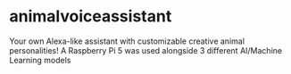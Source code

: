 # animalvoiceassistant
Your own Alexa-like assistant with customizable creative animal personalities!  A Raspberry Pi 5 was used alongside 3 different AI/Machine Learning models
